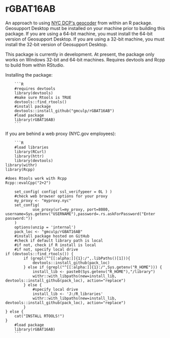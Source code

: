# rGBAT16AB
An approach to using [NYC DCP's geocoder](http://www1.nyc.gov/site/planning/data-maps/open-data/dwn-gde-home.page) from within an R package.  Geosupport Desktop must be installed on your machine prior to building this package.  If you are using a 64-bit machine, you must install the 64-bit version of Geosupport Desktop. If you are using a 32-bit machine, you must install the 32-bit version of Geosupport Desktop. 

This package is currently in development.  At present, the package only works on Windows 32-bit and 64-bit machines. Requires devtools and Rcpp to build from within RStudio.

Installing the package:

        ```R
        #requires devtools
        library(devtools)
        #make sure Rtools is TRUE
        devtools::find_rtools()
        #install package
        devtools::install_github("gmculp/rGBAT16AB")
        #load package
        library(rGBAT16AB)
        ```

If you are behind a web proxy (NYC.gov employees):

        ```R
        #load libraries
        library(RCurl)
        library(httr)
        library(devtools)
	library(withr)
	library(Rcpp)
	
	#does Rtools work with Rcpp
	Rcpp::evalCpp("2+2")
	
        set_config( config( ssl_verifypeer = 0L ) )
        #check web browser options for your proxy
        my_proxy <- "myproxy.nyc"
        set_config(
                use_proxy(url=my_proxy, port=8080, username=Sys.getenv("USERNAME"),password=.rs.askForPassword("Enter password:"))
        )
        options(unzip = 'internal')
        pack_loc <- "gmculp/rGBAT16AB"
        #install package hosted on GitHub
        #check if default library path is local
        #if not, check if R install is local
        #if not, specify local drive
	if (devtools::find_rtools()) {
        	if (grepl("^[[:alpha:]]{1}:/",.libPaths()[1])){
	        	devtools::install_github(pack_loc)
        	} else if (grepl("^[[:alpha:]]{1}:/",Sys.getenv("R_HOME"))) {
	        	install_lib <- paste0(Sys.getenv("R_HOME"),"/library")
	        	withr::with_libpaths(new=install_lib, devtools::install_github(pack_loc), action="replace")
        	} else {
	        	#specify local drive
	        	install_lib <- 'J:/R_libraries'
	        	withr::with_libpaths(new=install_lib, devtools::install_github(pack_loc), action="replace")
        	}
	} else {
		cat("INSTALL RTOOLS!")
	}
        #load package
        library(rGBAT16AB)
        ```
